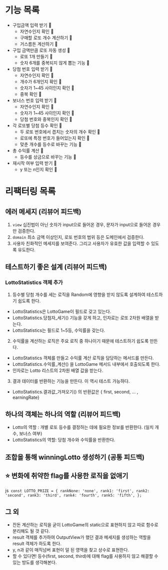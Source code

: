 # 기능 목록

- 구입금액 입력 받기 💖
  - 자연수인지 확인 💖
  - 구매할 로또 개수 계산하기 💖
  - 거스름돈 계산하기 💖
- 구입 금액만큼 로또 자동 생성 💖
  - 로또 1개 만들기 💖
  - 숫자 6개를 중복되지 않게 뽑는 기능 💖
- 당첨 번호 입력 받기 💖
  - 자연수인지 확인 💖
  - 개수가 6개인지 확인 💖
  - 숫자가 1~45 사이인지 확인 💖
  - 중복 확인 💖
- 보너스 번호 입력 받기 💖
  - 자연수인지 확인 💖
  - 숫자가 1~45 사이인지 확인 💖
  - 당첨 번호와 중복인지 확인 💖
- 각 로또별 당첨 등수 확인 💖
  - 두 로또 번호에서 겹치는 숫자의 개수 확인 💖
  - 로또에 특정 번호가 들어있는지 확인 💖
  - 맞춘 개수를 등수로 바꾸는 기능 💖
- 총 수익률 계산 💖
  - 등수를 상금으로 바꾸는 기능 💖
- 재시작 여부 입력 받기 💖
  - y 또는 n인지 확인 💖

# 리팩터링 목록

## 에러 메세지 (리뷰어 피드백)

1. `view` 십진법이 아닌 숫자가 input으로 들어온 경우, 문자가 input으로 들어온 경우만 검증한다.
2. `domain` 최소 금액 이상인지, 로또 번호의 범위 등은 도메인에서 검증한다.
3. 사용자 친화적인 메세지를 보여준다. 그리고 사용자가 유효한 값을 입력할 수 있도록 유도한다.

## 테스트하기 좋은 설계 (리뷰어 피드백)

### LottoStatistics 객체 추가

1. 등수별 당첨 개수를 세는 로직을 Random에 영향을 받지 않도록 설계하여 테스트하기 쉽도록 한다.

- LottoStatistics은 LottoGame이 필드로 갖고 있는다.
- LottoStatistics.당첨자\_세기() 기능을 갖게 하고, 인자로는 로또 2차원 배열을 받는다.
- LottoStatistics는 필드로 1~5등, 수익률을 갖는다.

2. 수익률을 계산하는 로직은 주요 로직 중 하나이기 때문에 테스트하기 쉽도록 만든다.

- LottoStatistics 객체를 만들고 수익률 계산 로직을 담당하는 메서드를 만든다.
- LottoStatistics.수익률\_계산() 을 LottoGame 메서드 내부에서 호출되도록 한다.
- 인자로는 Lotto 리스트의 2차원 배열 값을 받는다.

3. 결과 데이터를 반환하는 기능을 만든다. 이 역시 테스트 가능하다.

- LottoStatistics.결과값\_가져오기() 의 반환값은 { first, second, ... , earningRate}

## 하나의 객체는 하나의 역할 (리뷰어 피드백)

- Lotto의 역할 : 개별 로또 등수를 결정하는 데에 필요한 정보를 반환한다. (일치 개수, 보너스 여부)
- LottoStatistics의 역할: 당첨 개수와 수익률을 반환한다.

## 조합을 통해 winningLotto 생성하기 (공통 피드백)

## ⭐️ 변화에 취약한 flag를 사용한 로직을 없애기

js`
const LOTTO_PRIZE = {
rankNone: 'none',
rank1: 'first',
rank2: 'second',
rank3: 'third',
rank4: 'fourth',
rank5: 'fifth',
};`

## 그 외

- 잔돈 계산하는 로직을 굳이 LottoGame의 static으로 표현하지 않고 따로 함수로 분리해도 될 것 같다.
- result 객체를 추가하여 OutputView가 했던 결과 메세지를 생성하는 역할을 result 객체가 하도록 한다.
- y, n과 같이 매직넘버 표현이 덜 된 영역을 찾고 상수로 표현한다.
- 할 수 있다면! 등수(first, second, third)에 대해 flag를 사용하지 않고 해결할 수 있는 방도를 생각해본다.

```

```
